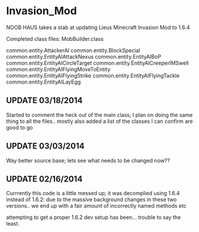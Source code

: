 Invasion_Mod
============
NOOB HAUS takes a stab at updating Lieus Minecraft Invasion Mod to 1.6.4

Completed class files:
MobBuilder.class

common.entity.AttackerAI
common.entity.BlockSpecial
common.entity.EntityAIAttackNexus
common.entity.EntityAIBoP
common.entity.EntityAICircleTarget
common.entity.EntityAICreeperIMSwell
common.entity.EntityAIFlyingMoveToEntity
common.entity.EntityAIFlyingStrike
common.entity.EntityAIFlyingTackle
common.entity.EntityAILayEgg




UPDATE 03/18/2014
-----------------
Started to comment the heck out of the main class; I plan on doing the same thing to all the files.. mostly
also added a list of the classes I can confirm are good to go

UPDATE 03/03/2014
-----------------
Way better source base; lets see what needs to be changed now??

UPDATE 02/16/2014
----------------

Currrently this code is a little messed up; it was decomplied using 1.6.4 instead of 1.6.2: due to the massive background changes in these two versions.. we end up with a fair amount of incorrectly named methods etc

attempting to get a proper 1.6.2 dev setup has been... trouble to say the least.
